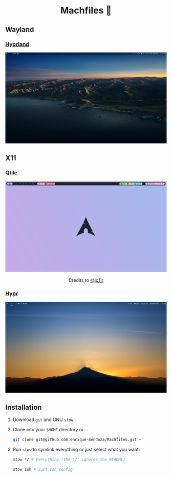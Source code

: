 <h1 id="top" align="center">Machfiles 🐶</h1>

## Wayland

### [Hyprland](https://github.com/enrique-mendoza/Machfiles/tree/main/hypr/.config/hypr)

![preview](./.screenshots/hyprland.png)

## X11

### [Qtile](https://github.com/enrique-mendoza/Machfiles/tree/main/qtile/.config/qtile)

![preview](./.screenshots/qtile.png)

<p align="center">Credits to <a href="https://github.com/jx11r/qtile">@jx11r</a></p>

### [Hypr](https://github.com/enrique-mendoza/Machfiles/tree/main/hypr/.config/hypr)

![preview](./.screenshots/hypr.png)

## Installation

1. Download `git` and GNU `stow`.

2. Clone into your `$HOME` directory or `~`.

   ```bash
   git clone git@github.com:enrique-mendoza/Machfiles.git ~
   ```

3. Run `stow` to symlink everything or just select what you want:

   ```bash
   stow */ # Everything (the '/' ignores the README)
   ```

   ```bash
   stow zsh # Just zsh config
   ```
